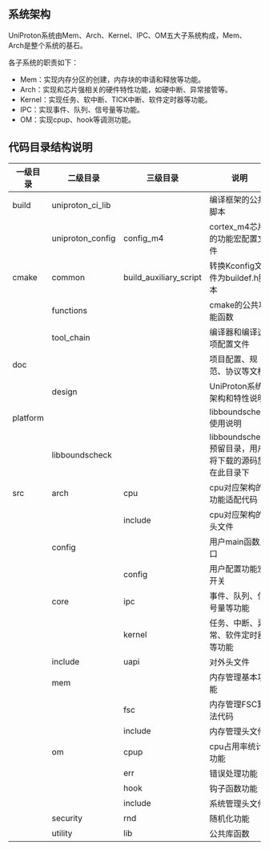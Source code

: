 ## 系统架构
UniProton系统由Mem、Arch、Kernel、IPC、OM五大子系统构成，Mem、Arch是整个系统的基石。

各子系统的职责如下：
- Mem：实现内存分区的创建，内存块的申请和释放等功能。
- Arch：实现和芯片强相关的硬件特性功能，如硬中断、异常接管等。
- Kernel：实现任务、软中断、TICK中断、软件定时器等功能。
- IPC：实现事件、队列、信号量等功能。
- OM：实现cpup、hook等调测功能。

## 代码目录结构说明

| 一级目录 | 二级目录 | 三级目录 | 说明 |
| ------- | -------- | -------- | -------------------------|
| build | uniproton_ci_lib |           | 编译框架的公共脚本 |
|       | uniproton_config | config_m4 | cortex_m4芯片的功能宏配置文件 |
| cmake | common       | build_auxiliary_script | 转换Kconfig文件为buildef.h脚本 |
|       | functions    |           | cmake的公共功能函数 |
|       | tool_chain   |           | 编译器和编译选项配置文件 |
| doc   |              |           | 项目配置、规范、协议等文档 |
|       | design       |           | UniProton系统架构和特性说明 |
| platform |           |           | libboundscheck使用说明 |
|          | libboundscheck |     | libboundscheck预留目录，用户将下载的源码放在此目录下 |
| src   | arch         | cpu       | cpu对应架构的功能适配代码 |
|       |              | include   | cpu对应架构的头文件 |
|       | config       |           | 用户main函数入口 |
|       |              | config    | 用户配置功能宏开关 |
|       | core         | ipc       | 事件、队列、信号量等功能 |
|       |              | kernel    | 任务、中断、异常、软件定时器等功能 |
|       | include      | uapi      | 对外头文件 |
|       | mem          |           | 内存管理基本功能 |
|       |              | fsc       | 内存管理FSC算法代码 |
|       |              | include   | 内存管理头文件 |
|       | om           | cpup      | cpu占用率统计功能 |
|       |              | err       | 错误处理功能 |
|       |              | hook      | 钩子函数功能 |
|       |              | include   | 系统管理头文件 |
|       | security     | rnd       | 随机化功能 |
|       | utility      | lib       | 公共库函数 |